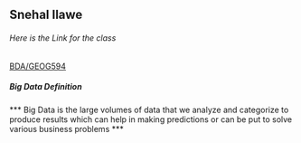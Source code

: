 
## Snehal Ilawe

###### Here is the Link for the class
[BDA/GEOG594](https://blackboard.sdsu.edu/webapps/blackboard/execute/announcement?method=search&context=course_entry&course_id=_348617_1&handle=announcements_entry&mode=view)

##### Big Data Definition
*** Big Data is the large volumes of data that we analyze and categorize to produce results which can help in making predictions or can be put to solve various business problems ***
